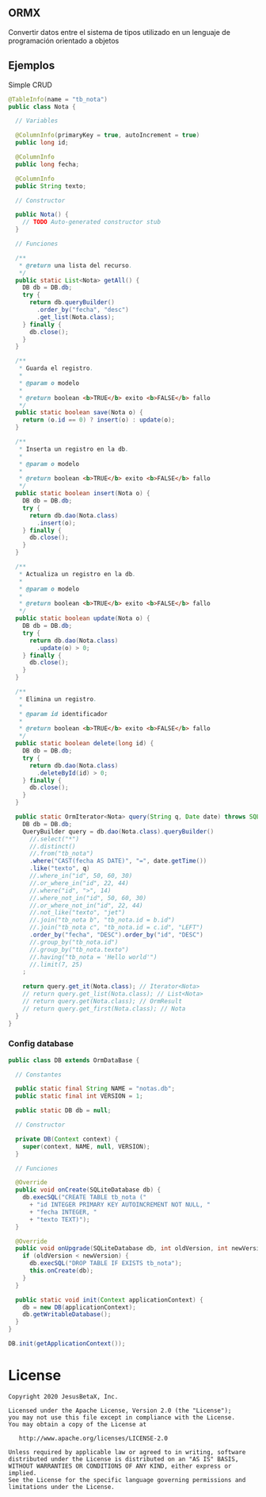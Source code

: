 ## ORMX

Convertir datos entre el sistema de tipos utilizado en un lenguaje de programación orientado a objetos

## Ejemplos

Simple CRUD

```java
@TableInfo(name = "tb_nota")
public class Nota {

  // Variables

  @ColumnInfo(primaryKey = true, autoIncrement = true)
  public long id;

  @ColumnInfo
  public long fecha;

  @ColumnInfo
  public String texto;

  // Constructor

  public Nota() {
    // TODO Auto-generated constructor stub
  }

  // Funciones 

  /**
   * @return una lista del recurso.
   */
  public static List<Nota> getAll() {
    DB db = DB.db;
    try {
      return db.queryBuilder()
        .order_by("fecha", "desc")
        .get_list(Nota.class);
    } finally {
      db.close();
    }
  }

  /**
   * Guarda el registro.
   * 
   * @param o modelo
   * 
   * @return boolean <b>TRUE</b> exito <b>FALSE</b> fallo
   */
  public static boolean save(Nota o) {
    return (o.id == 0) ? insert(o) : update(o);
  }

  /**
   * Inserta un registro en la db.
   * 
   * @param o modelo
   * 
   * @return boolean <b>TRUE</b> exito <b>FALSE</b> fallo
   */
  public static boolean insert(Nota o) {
    DB db = DB.db;
    try {
      return db.dao(Nota.class)
        .insert(o);
    } finally {
      db.close();
    }
  }

  /**
   * Actualiza un registro en la db.
   * 
   * @param o modelo
   * 
   * @return boolean <b>TRUE</b> exito <b>FALSE</b> fallo
   */
  public static boolean update(Nota o) {
    DB db = DB.db;
    try {
      return db.dao(Nota.class)
        .update(o) > 0;
    } finally {
      db.close();
    }
  }

  /**
   * Elimina un registro.
   * 
   * @param id identificador
   *
   * @return boolean <b>TRUE</b> exito <b>FALSE</b> fallo
   */
  public static boolean delete(long id) {
    DB db = DB.db;
    try {
      return db.dao(Nota.class)
        .deleteById(id) > 0;
    } finally {
      db.close();
    }
  }

  public static OrmIterator<Nota> query(String q, Date date) throws SQLException {
    DB db = DB.db;
    QueryBuilder query = db.dao(Nota.class).queryBuilder()
      //.select("*")
      //.distinct()
      //.from("tb_nota")
      .where("CAST(fecha AS DATE)", "=", date.getTime())
      .like("texto", q)
      //.where_in("id", 50, 60, 30)
      //.or_where_in("id", 22, 44)
      //.where("id", ">", 14)
      //.where_not_in("id", 50, 60, 30)
      //.or_where_not_in("id", 22, 44)
      //.not_like("texto", "jet")
      //.join("tb_nota b", "tb_nota.id = b.id")
      //.join("tb_nota c", "tb_nota.id = c.id", "LEFT")
      .order_by("fecha", "DESC").order_by("id", "DESC")
      //.group_by("tb_nota.id")
      //.group_by("tb_nota.texto")
      //.having("tb_nota = 'Hello world'")
      //.limit(7, 25)
    ;
    
    return query.get_it(Nota.class); // Iterator<Nota>
    // return query.get_list(Nota.class); // List<Nota>
    // return query.get(Nota.class); // OrmResult
    // return query.get_first(Nota.class); // Nota
  }
}

```

### Config database

```java
public class DB extends OrmDataBase {

  // Constantes

  public static final String NAME = "notas.db";
  public static final int VERSION = 1;

  public static DB db = null;

  // Constructor

  private DB(Context context) {
    super(context, NAME, null, VERSION);
  }

  // Funciones

  @Override
  public void onCreate(SQLiteDatabase db) {
    db.execSQL("CREATE TABLE tb_nota ("
      + "id INTEGER PRIMARY KEY AUTOINCREMENT NOT NULL, "
      + "fecha INTEGER, "
      + "texto TEXT)");
  }

  @Override
  public void onUpgrade(SQLiteDatabase db, int oldVersion, int newVersion) {
    if (oldVersion < newVersion) {
      db.execSQL("DROP TABLE IF EXISTS tb_nota");
      this.onCreate(db);
    }
  }

  public static void init(Context applicationContext) {
    db = new DB(applicationContext);
    db.getWritableDatabase();
  }
}
```

```java
DB.init(getApplicationContext());
```

License
=======

    Copyright 2020 JesusBetaX, Inc.

    Licensed under the Apache License, Version 2.0 (the "License");
    you may not use this file except in compliance with the License.
    You may obtain a copy of the License at

       http://www.apache.org/licenses/LICENSE-2.0

    Unless required by applicable law or agreed to in writing, software
    distributed under the License is distributed on an "AS IS" BASIS,
    WITHOUT WARRANTIES OR CONDITIONS OF ANY KIND, either express or implied.
    See the License for the specific language governing permissions and
    limitations under the License.
